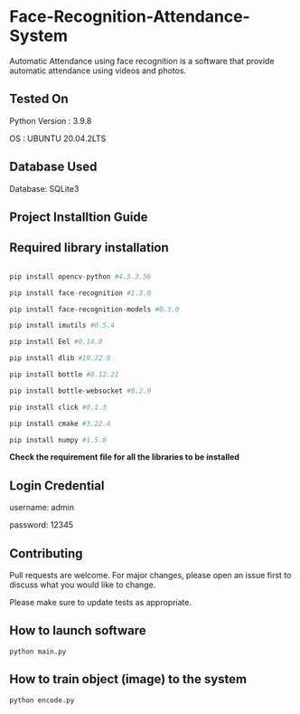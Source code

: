 # Face-Recognition-Attendance-System
Automatic Attendance using face recognition is a software that provide automatic attendance using videos and photos.
## Tested On
Python Version : 3.9.8

OS : UBUNTU 20.04.2LTS

## Database Used

 Database: SQLite3

## Project Installtion Guide
 
## Required library installation
```python

pip install opencv-python #4.5.3.56

pip install face-recognition #1.3.0

pip install face-recognition-models #0.3.0

pip install imutils #0.5.4

pip install Eel #0.14.0

pip install dlib #19.22.0

pip install bottle #0.12.21

pip install bottle-websocket #0.2.9

pip install click #8.1.3

pip install cmake #3.22.4

pip install numpy #1.5.8

```
<b> Check the requirement file for all the libraries to be installed </b>

## Login Credential

username: admin

password: 12345

## Contributing
Pull requests are welcome. For major changes, please open an issue first to discuss what you would like to change.

Please make sure to update tests as appropriate.

## How to launch software
```git
python main.py
```
## How to train object (image) to the system
```git
python encode.py

```
